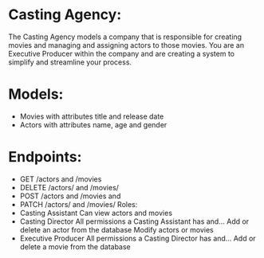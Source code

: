 # Casting Agency:

The Casting Agency models a company that is responsible for creating movies and managing and assigning actors to those movies. You are an Executive Producer within the company and are creating a system to simplify and streamline your process.

# Models:

- Movies with attributes title and release date
- Actors with attributes name, age and gender

# Endpoints:

- GET /actors and /movies
- DELETE /actors/ and /movies/
- POST /actors and /movies and
- PATCH /actors/ and /movies/
  Roles:
- Casting Assistant
  Can view actors and movies
- Casting Director
  All permissions a Casting Assistant has and…
  Add or delete an actor from the database
  Modify actors or movies
- Executive Producer
  All permissions a Casting Director has and…
  Add or delete a movie from the database
